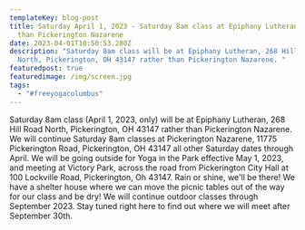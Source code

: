 ```yaml
---
templateKey: blog-post
title: Saturday April 1, 2023 - Saturday 8am class at Epiphany Lutheran rather
  than Pickerington Nazarene
date: 2023-04-01T10:50:53.280Z
description: "Saturday 8am class will be at Epiphany Lutheran, 268 Hill Road
  North, Pickerington, OH 43147 rather than Pickerington Nazarene. "
featuredpost: true
featuredimage: /img/screen.jpg
tags:
  - "#freeyogacolumbus"
---
```

Saturday 8am class (April 1, 2023, only) will be at Epiphany Lutheran, 268 Hill Road North, Pickerington, OH 43147 rather than Pickerington Nazarene. We will continue Saturday 8am classes at Pickerington Nazarene, 11775 Pickerington Road, Pickerington, OH 43147 all other Saturday dates through April. We will be going outside for Yoga in the Park effective May 1, 2023, and meeting at Victory Park, across the road from Pickerington City Hall at 100 Lockville Road, Pickerington, Oh 43147. Rain or shine, we'll be there! We have a shelter house where we can move the picnic tables out of the way for our class and be dry! We will continue outdoor classes through September 2023. Stay tuned right here to find out where we will meet after September 30th.